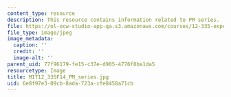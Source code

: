 ```yaml
---
content_type: resource
description: This resource contains information related to PM series.
file: https://ol-ocw-studio-app-qa.s3.amazonaws.com/courses/12-335-experimental-atmospheric-chemistry-fall-2014/6e8f97e309cb8ada723acfe8458a71cb_MIT12_335F14_PM_series.jpg
file_type: image/jpeg
image_metadata:
  caption: ''
  credit: ''
  image-alt: ''
parent_uid: 77f96179-fe15-c37e-d905-4776f8ba1da5
resourcetype: Image
title: MIT12_335F14_PM_series.jpg
uid: 6e8f97e3-09cb-8ada-723a-cfe8458a71cb
---
```

